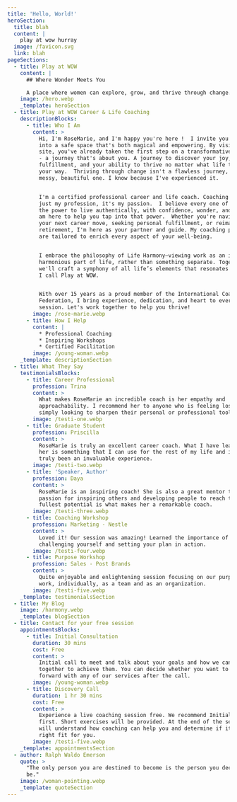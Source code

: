```yaml
---
title: 'Hello, World!'
heroSection:
  title: blah
  content: |
    play at wow hurray
  image: /favicon.svg
  link: blah
pageSections:
  - title: Play at WOW
    content: |
      ## Where Wonder Meets You

      A place where women can explore, grow, and thrive through change.
    image: /hero.webp
    _template: heroSection
  - title: Play at WOW Career & Life Coaching
    descriptionBlocks:
      - title: Who I Am
        content: >
          Hi, I'm RoseMarie, and I'm happy you're here !  I invite you to step
          into a safe space that's both magical and empowering. By visiting my
          site, you've already taken the first step on a transformative journey
          - a journey that's about you. A journey to discover your joy, your
          fulfillment, and your ability to thrive no matter what life throws
          your way.  Thriving through change isn't a flawless journey, it’s a
          messy, beautiful one. I know because I've experienced it.


          I'm a certified professional career and life coach. Coaching is not
          just my profession, it's my passion.  I believe every one of us has
          the power to live authentically, with confidence, wonder, and joy.  I
          am here to help you tap into that power.  Whether you're navigating
          your next career move, seeking personal fulfillment, or reimagining
          retirement, I'm here as your partner and guide. My coaching programs
          are tailored to enrich every aspect of your well-being.


          I embrace the philosophy of Life Harmony—viewing work as an integral,
          harmonious part of life, rather than something separate. Together,
          we'll craft a symphony of all life’s elements that resonates with what
          I call Play at WOW.


          With over 15 years as a proud member of the International Coaching
          Federation, I bring experience, dedication, and heart to every
          session. Let's work together to help you thrive!
        image: /rose-marie.webp
      - title: How I Help
        content: |
          * Professional Coaching
          * Inspiring Workshops
          * Certified Facilitation
        image: /young-woman.webp
    _template: descriptionSection
  - title: What They Say
    testimonialsBlocks:
      - title: Career Professional
        profession: Trina
        content: >
          What makes RoseMarie an incredible coach is her empathy and
          approachability. I recommend her to anyone who is feeling lost, or
          simply looking to sharpen their personal or professional toolkit.
        image: /testi-one.webp
      - title: Graduate Student
        profession: Priscilla
        content: >
          RoseMarie is truly an excellent career coach. What I have learnt from
          her is something that I can use for the rest of my life and it has
          truly been an invaluable experience.
        image: /testi-two.webp
      - title: 'Speaker, Author'
        profession: Daya
        content: >
          RoseMarie is an inspiring coach! She is also a great mentor to me. Her
          passion for inspiring others and developing people to reach their
          fullest potential is what makes her a remarkable coach.
        image: /testi-three.webp
      - title: Coaching Workshop
        profession: Marketing - Nestle
        content: >
          Loved it! Our session was amazing! Learned the importance of
          challenging yourself and setting your plan in action.
        image: /testi-four.webp
      - title: Purpose Workshop
        profession: Sales - Post Brands
        content: >
          Quite enjoyable and enlightening session focusing on our purpose at
          work, individually, as a team and as an organization.
        image: /testi-five.webp
    _template: testimonialsSection
  - title: My Blog
    image: /harmony.webp
    _template: blogSection
  - title: Contact for your free session
    appointmentsBlocks:
      - title: Initial Consultation
        duration: 30 mins
        cost: Free
        content: >
          Initial call to meet and talk about your goals and how we can work
          together to achieve them. You can decide whether you want to move
          forward with any of our services after the call.
        image: /young-woman.webp
      - title: Discovery Call
        duration: 1 hr 30 mins
        cost: Free
        content: >
          Experience a live coaching session free. We recommend Initial Consult
          first. Short exercises will be provided. At the end of the session you
          will understand how coaching can help you and determine if it is a
          right fit for you.
        image: /testi-five.webp
    _template: appointmentsSection
  - author: Ralph Waldo Emerson
    quote: >
      "The only person you are destined to become is the person you decide to
      be."
    image: /woman-pointing.webp
    _template: quoteSection
---
```



